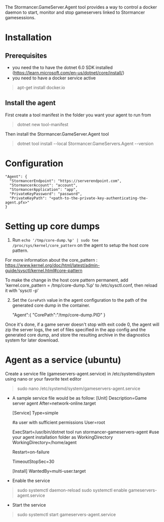 The Stormancer.GameServer.Agent tool provides a way to control a docker daemon to start, monitor and stop gameservers linked to Stormancer gamesessions.

# Installation

## Prerequisites
- you need the to have the dotnet 6.0 SDK installed (https://learn.microsoft.com/en-us/dotnet/core/install/)
- you need to have a docker service active
> apt-get install docker.io

## Install the agent
First create a tool manifest in the folder you want your agent to run from
> dotnet new tool-manifest

Then install the Stormancer.GameServer.Agent tool
> dotnet tool install --local Stormancer.GameServers.Agent --version <current-version> 

# Configuration

    "Agent": {
      "StormancerEndpoint": "https://serverendpoint.com",
      "StormancerAccount": "account",
      "StormancerApplication": "app",
      "PrivateKeyPassword": "password",
      "PrivateKeyPath": "<path-to-the-private-key-authenticating-the-agent.pfx>"
    }


# Setting up core dumps

1. Run `echo '/tmp/core-dump.%p' | sudo tee /proc/sys/kernel/core_pattern` on the agent to setup the host core pattern.

For more information about the core_pattern : https://www.kernel.org/doc/html/latest/admin-guide/sysctl/kernel.html#core-pattern
    
To make the change in the host core pattern permanent, add 'kernel.core_pattern = /tmp/core-dump.%p' to /etc/sysctl.conf, then reload it with 'sysctl -p'

2. Set the `CorePath` value in the agent configuration to the path of the generated core dump in the container.

    "Agent":{
       "CorePath":"/tmp/core-dump.PID"
    }

Once it's done, if a game server doesn't stop with exit code 0, the agent will zip the server logs, the set of files specified in the app config and the generated core dump, and store the resulting archive in the diagnostics system for later download.

# Agent as a service (ubuntu)

Create a service file (gameservers-agent.service) in /etc/systemd/system using nano or your favorite text editor
> sudo nano /etc/systemd/system/gameservers-agent.service

 - A sample service file would be as follow:
    [Unit]
    Description=Game server agent
    After=network-online.target

    [Service]
    Type=simple

    #a user with sufficient permissions
    User=root 

    ExecStart=/usr/bin/dotnet tool run stormancer-gameservers-agent
    #use your agent installation folder as WorkingDirectory
    WorkingDirectory=/home/agent

    Restart=on-failure

    TimeoutStopSec=30

    [Install]
    WantedBy=multi-user.target

- Enable the service
> sudo systemctl daemon-reload
> sudo systemctl enable gameservers-agent.service

- Start the service
> sudo systemctl start gameservers-agent.service
